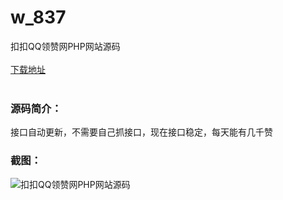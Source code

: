 # w_837
扣扣QQ领赞网PHP网站源码
<br/></br>
[下载地址](https://www.uuid2.com/837.html "下载地址")
<br/></br>
<h3>源码简介：</h3>
<p>接口自动更新，不需要自己抓接口，现在接口稳定，每天能有几千赞<p>
<h3>截图：</h3>
<img src="https://www.uuid2.com/wp-content/uploads/img/202105/8f3256c540.png" alt="扣扣QQ领赞网PHP网站源码">
